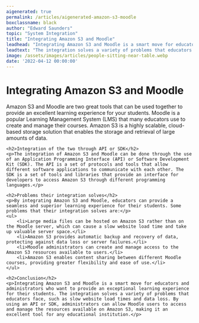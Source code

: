 ```yaml
---
aigenerated: true
permalink: /articles/aigenerated-amazon-s3-moodle
boxclassname: black
author: "Edward Saunders"
topic: "System Integration"
title: "Integrating Amazon S3 and Moodle"
leadhead: "Integrating Amazon S3 and Moodle is a smart move for educators and administrators who want to provide an exceptional learning experience for their students"
leadtext: "The integration solves a variety of problems that educators face, such as slow website load times and data loss. By using an API or SDK, administrators can allow Moodle users to access and manage the resources available on Amazon S3, making it an excellent tool for any educational institution."
image: /assets/images/articles/people-sitting-near-table.webp
date: '2022-04-12 00:00:00'
---
```

<div class="arttext">	<h1>Integrating Amazon S3 and Moodle</h1>
	<p>Amazon S3 and Moodle are two great tools that can be used together to provide an excellent learning experience for your students. Moodle is a popular Learning Management System (LMS) that many educators use to create and manage their courses. Amazon S3 is a highly scalable, cloud-based storage solution that enables the storage and retrieval of large amounts of data.</p>

	<h2>Integration of the two through API or SDK</h2>
	<p>The integration of Amazon S3 and Moodle can be done through the use of an Application Programming Interface (API) or Software Development Kit (SDK). The API is a set of protocols and tools that allow different software applications to communicate with each other. The SDK is a set of tools and libraries that provide an interface for developers to access Amazon S3 through different programming languages.</p>

	<h2>Problems their integration solves</h2>
	<p>By integrating Amazon S3 and Moodle, educators can provide a seamless and superior learning experience for their students. Some problems that their integration solves are:</p>
	<ul>
		<li>Large media files can be hosted on Amazon S3 rather than on the Moodle server, which can cause a slow website load time and take up valuable server space.</li>
		<li>Amazon S3 provides automatic backup and recovery of data, protecting against data loss or server failures.</li>
		<li>Moodle administrators can create and manage access to the Amazon S3 resources available to users.</li>
		<li>Amazon S3 enables content sharing between different Moodle courses, providing greater flexibility and ease of use.</li>
	</ul>

	<h2>Conclusion</h2>
	<p>Integrating Amazon S3 and Moodle is a smart move for educators and administrators who want to provide an exceptional learning experience for their students. The integration solves a variety of problems that educators face, such as slow website load times and data loss. By using an API or SDK, administrators can allow Moodle users to access and manage the resources available on Amazon S3, making it an excellent tool for any educational institution.</p>
</div>
